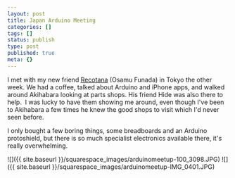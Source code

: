 ```yaml
---
layout: post
title: Japan Arduino Meeting
categories: []
tags: []
status: publish
type: post
published: true
meta: {}
---
```


I met with my new friend [Recotana](http://www.recotana.com/) (Osamu Funada) in Tokyo the other week. We had a coffee, talked about Arduino and iPhone apps, and walked around Akihabara looking at parts shops. His friend Hide was also there to help.  I was lucky to have them showing me around, even though I've been to Akihabara a few times he knew the good shops to visit which I'd never seen before.

I only bought a few boring things, some breadboards and an Arduino protoshield, but there is so much specialist electronics available there, it's really overwhelming.

![]({{ site.baseurl }}/squarespace_images/arduinomeetup-100_3098.JPG)
![]({{ site.baseurl }}/squarespace_images/arduinomeetup-IMG_0401.JPG)
